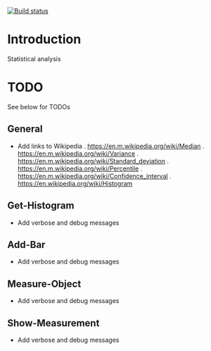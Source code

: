 ﻿[![Build status](https://ci.appveyor.com/api/projects/status/e56ra8c3q1jtc19o?svg=true)](https://ci.appveyor.com/project/nicholasdille/powershell-statistics)

# Introduction

Statistical analysis

# TODO

See below for TODOs

## General

- Add links to Wikipedia
  . https://en.m.wikipedia.org/wiki/Median
  . https://en.m.wikipedia.org/wiki/Variance
  . https://en.m.wikipedia.org/wiki/Standard_deviation
  . https://en.m.wikipedia.org/wiki/Percentile
  . https://en.m.wikipedia.org/wiki/Confidence_interval
  . https://en.wikipedia.org/wiki/Histogram

## Get-Histogram

- Add verbose and debug messages

## Add-Bar

- Add verbose and debug messages

## Measure-Object

- Add verbose and debug messages

## Show-Measurement

- Add verbose and debug messages
